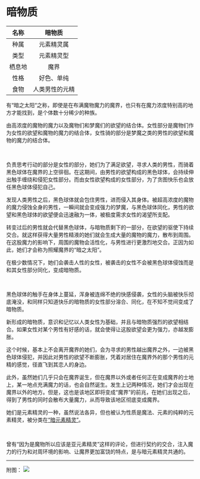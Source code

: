 # 暗物质

|名称|暗物质|
|:-:|:-:|
|种属|元素精灵属|
|类型|元素精灵型|
|栖息地|魔界|
|性格|好色、单纯|
|食物|人类男性的元精|

有“暗之太阳“之称，即使是在布满魔物魔力的魔界，也只有在魔力浓度特别高的地方才能找到，是个体数十分稀少的种族。

由高浓度的魔物的魔力以及魔物们和梦魔们的欲望的结合体。女性部分是魔物们作为女性的欲望和魔物的魔力的结合体，女性骑的部分是梦魔之类的男性的欲望和魔物的魔力的结合体。

<br>

负责思考行动的部分是女性的部分，她们为了满足欲望，寻求人类的男性，而骑着黑色球体在魔界的上空徘徊。在这期间，由男性的欲望构成的黑色球体，会持续伸出触手缠绕和侵犯女性部分。而由女性欲望构成的女性部分，为了贪图快乐也会放任黑色球体侵犯自己。

发现人类男性之后，黑色球体就会包住男性，进而侵入其身体。被超高浓度的魔物的魔力侵蚀全身的男性，一瞬间就会变成强力的梦魔，与黑色球体同化，男性的欲望和黑色球体的欲望便会迅速融为一体，被极度需求女性的渴望所支配。

转变过后的男性就会代替黑色球体，与暗物质剩下的一部分，在欲望的驱使下持续交合。就这样获得大量男性精液的她们就会生成大量的魔物的魔力，散布到周围。在这股魔力的影响下，周围的魔物会活性化，与男性进行更激烈地交合。正因为如此，她们才会称为照耀魔界的“暗之太阳”。

在极少数情况下，她们会袭击人性的女性，被袭击的女性不会被黑色球体侵蚀而是和其女性部分同化，变成暗物质。

<br>

黑色球体的触手在身体上蔓延，浑身被连绵不绝的快感侵袭，女性的头脑被快乐彻底淹没，和同样只知道快乐的暗物质的女性部分溶合、同化，在不知不觉间变成了暗物质。

新形成的暗物质，意识和记忆以人类女性为基础，并且与暗物质强烈的欲望相结合。如果女性对某个男性有好感的话，就会使得让这股欲望会更为强力，亦越发膨胀。

这个时候，基本上不会离开魔界的她们，会为寻求的男性越出魔界之外，一边被黑色球体侵犯，并因此对男性的欲望不断膨胀，凭着对居住在魔界外的那个男性的元精的感觉，径直飞到其恋人的身边。

此外，虽然她们几乎只会在魔界诞生，但在魔界以外或者任何正在变成魔界的士地上，某一地点充满魔力的话，也会自然诞生。发生上记两种情况，她们才会出现在魔界以外的地方。但是，这也是该地区即将变成“魔界”的前兆，在她们出现之后，得到了男性的同时会散布大量魔力，从而导致该地区彻底变成魔界。

她们是元素精灵的一种，虽然说法各异，但也被认为性质是魔法、元素的纯粹的元素精灵，被分类在[“暗元素精灵”](资料元素精灵.md#3创造出魔界的暗精灵)。

<br>

曾有“因为是魔物所以应该是亚元素精灵”这样的评论，但进行契约的交合，注入魔力的行为和对周环境的影响、让魔界更加富饶的特点，是与暗元素精灵共通的。

---

附图： ![](img/魔物娘图鉴I/226-227暗物质.jpg)